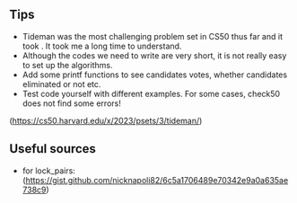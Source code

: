 ## Tips

* Tideman was the most challenging problem set in CS50 thus far and it took . It took me a long time to understand.
* Although the codes we need to write are very short, it is not really easy to set up the algorithms. 
* Add some printf functions to see candidates votes, whether candidates eliminated or not etc.
* Test code yourself with different examples. For some cases, check50 does not find some errors!

(https://cs50.harvard.edu/x/2023/psets/3/tideman/)

## Useful sources
* for lock_pairs: (https://gist.github.com/nicknapoli82/6c5a1706489e70342e9a0a635ae738c9)
